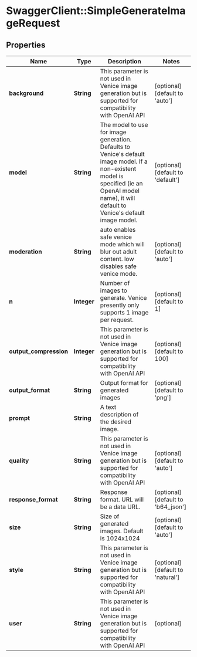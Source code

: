 # SwaggerClient::SimpleGenerateImageRequest

## Properties
Name | Type | Description | Notes
------------ | ------------- | ------------- | -------------
**background** | **String** | This parameter is not used in Venice image generation but is supported for compatibility with OpenAI API | [optional] [default to &#x27;auto&#x27;]
**model** | **String** | The model to use for image generation. Defaults to Venice&#x27;s default image model. If a non-existent model is specified (ie an OpenAI model name), it will default to Venice&#x27;s default image model. | [optional] [default to &#x27;default&#x27;]
**moderation** | **String** | auto enables safe venice mode which will blur out adult content. low disables safe venice mode. | [optional] [default to &#x27;auto&#x27;]
**n** | **Integer** | Number of images to generate. Venice presently only supports 1 image per request. | [optional] [default to 1]
**output_compression** | **Integer** | This parameter is not used in Venice image generation but is supported for compatibility with OpenAI API | [optional] [default to 100]
**output_format** | **String** | Output format for generated images | [optional] [default to &#x27;png&#x27;]
**prompt** | **String** | A text description of the desired image. | 
**quality** | **String** | This parameter is not used in Venice image generation but is supported for compatibility with OpenAI API | [optional] [default to &#x27;auto&#x27;]
**response_format** | **String** | Response format. URL will be a data URL. | [optional] [default to &#x27;b64_json&#x27;]
**size** | **String** | Size of generated images. Default is 1024x1024 | [optional] [default to &#x27;auto&#x27;]
**style** | **String** | This parameter is not used in Venice image generation but is supported for compatibility with OpenAI API | [optional] [default to &#x27;natural&#x27;]
**user** | **String** | This parameter is not used in Venice image generation but is supported for compatibility with OpenAI API | [optional] 

